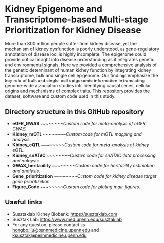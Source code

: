 Kidney Epigenome and Transcriptome-based Multi-stage Prioritization for Kidney Disease
======================================================================================

More than 800 million people suffer from kidney disease, yet the mechanism of kidney dysfunction is poorly understood, as gene-regulatory annotation of disease loci is highly incomplete. The epigenome could provide critical insight into disease understanding as it integrates genetic and environmental signals. Here we provided a comprehensive analysis of the genetic determinant of human kidney function by integrating kidney transcriptome, bulk and single cell epigenome. Our findings emphasize the key role of bulk and single-cell epigenomic information in translating genome-wide association studies into identifying causal genes, cellular origins and mechanisms of complex traits.
This repository provides the dataset, software and custom code used in this study.


Directory structure in this GitHub repository
----------------------------------------------
- **eGFR_GWAS** *~~~~~~~~Custom code for meta-analysis of eGFR GWAS.*
- **Kidney_mQTL** *~~~~~~~~Custom code for mQTL mapping and analysis.*
- **Kidney_eQTL** *~~~~~~~~Custom code for meta-analysis of kidney eQTL.*
- **Kidney_snATAC** *~~~~~~~~Custom code for snATAC data processing and anlaysis.*
- **GWAS_heritability** *~~~~~~~~Custom code for heritability estimation and analysis.*
- **Gene_prioritization** *~~~~~~~~Custom code for kidney disease target gene prioritization.*
- **Figure_Code** *~~~~~~~~Custom code for ploting main figures.*


Useful links
------------------
- Susztaklab Kidney Biobank: https://susztaklab.com
- Susztak Lab: https://www.med.upenn.edu/susztaklab
- For any question, please contact us hongbo.liu@pennmedicine.upenn.edu and ksusztak@pennmedicine.upenn.edu

